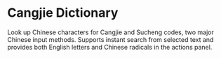 # Cangjie Dictionary

Look up Chinese characters for Cangjie and Sucheng codes, two major Chinese input methods. Supports instant search from selected text and provides both English letters and Chinese radicals in the actions panel.
